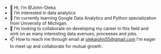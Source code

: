 - 👋 Hi, I’m @John-Oleka
- 👀 I’m interested in data analytics
- 🌱 I’m currently learning Google Data Analytics and Python specialization from University of Michigan.
- 💞️ I’m looking to collaborate on developing my career in this field and wirk on as many interesting data avenues, proceeses and jobs.
- 📫 How to reach me through email at olekajohn55@gmail.com I'm eager to meet up and collaborate for mutual growth.

<!---
John-Oleka/John-Oleka is a ✨ special ✨ repository because its `README.md` (this file) appears on your GitHub profile.
You can click the Preview link to take a look at your changes.
--->
